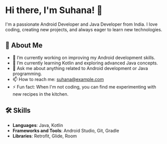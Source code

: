 # Hi there, I'm Suhana! 👋

I'm a passionate Android Developer and Java Developer from India. I love coding, creating new projects, and always eager to learn new technologies.

## 🚀 About Me
- 🔭 I’m currently working on improving my Android development skills.
- 🌱 I’m currently learning Kotlin and exploring advanced Java concepts.
- 💬 Ask me about anything related to Android development or Java programming.
- 📫 How to reach me: suhana@example.com
- ⚡ Fun fact: When I'm not coding, you can find me experimenting with new recipes in the kitchen.

## 🛠️ Skills
- **Languages**: Java, Kotlin
- **Frameworks and Tools**: Android Studio, Git, Gradle
- **Libraries**: Retrofit, Glide, Room
